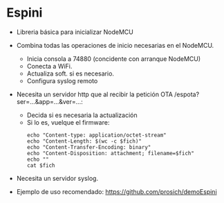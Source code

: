 # Espini

- Libreria básica para inicializar NodeMCU

- Combina todas las operaciones de inicio necesarias en el NodeMCU.
     - Inicia consola a 74880 (concidente con arranque NodeMCU)
     - Conecta a WiFi.
     - Actualiza soft. si es necesario.
     - Configura syslog remoto

- Necesita un servidor http que al recibir la petición OTA 
  /espota?ser=...&app=...&ver=...:
     - Decida si es necesaria la actualización
     - Si lo es, vuelque el firmware:
       ```
       echo "Content-type: application/octet-stream"
       echo "Content-Length: $(wc -c $fich)"
       echo "Content-Transfer-Encoding: binary"
       echo "Content-Disposition: attachment; filename=$fich"
       echo ""
       cat $fich
       ```
           
- Necesita un servidor syslog.

- Ejemplo de uso recomendado: https://github.com/prosich/demoEspini
     
